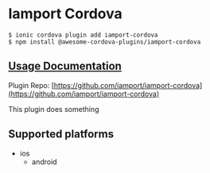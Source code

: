 # Iamport Cordova

```
$ ionic cordova plugin add iamport-cordova
$ npm install @awesome-cordova-plugins/iamport-cordova
```

## [Usage Documentation](https://danielsogl.gitbook.io/awesome-cordova-plugins/plugins/iamport-cordova/)

Plugin Repo: [https://github.com/iamport/iamport-cordova](https://github.com/iamport/iamport-cordova)

This plugin does something

## Supported platforms

- ios
  - android
  



